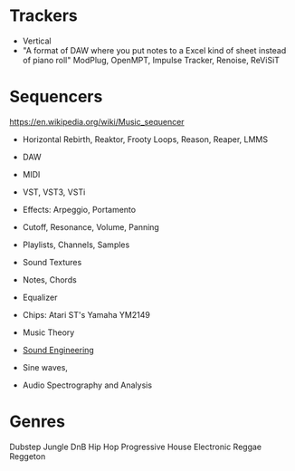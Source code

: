 # Trackers
- Vertical
- "A format of DAW where you put notes to a Excel kind of sheet instead of piano roll"
ModPlug, OpenMPT, Impulse Tracker, Renoise, ReViSiT
# Sequencers
https://en.wikipedia.org/wiki/Music_sequencer
- Horizontal
Rebirth, Reaktor, Frooty Loops, Reason, Reaper, LMMS

- DAW
- MIDI
- VST, VST3, VSTi
- Effects: Arpeggio, Portamento
- Cutoff, Resonance, Volume, Panning
- Playlists, Channels, Samples
- Sound Textures
- Notes, Chords
- Equalizer
- Chips: Atari ST's Yamaha YM2149

- Music Theory
- [Sound Engineering](../../World%20Building/Creativity%20and%20Arts/Sound%20Engineering.md)
- Sine waves, [](../../World%20Building/Science%20and%20Engineering/Information%20and%20Communication%20Technology/Communication%20Technology/Digital%20Communications.md#^Heading%7CPulse%20Code%20Modulation)
- Audio Spectrography and Analysis

# Genres
Dubstep
Jungle
DnB
Hip Hop
Progressive
House
Electronic
Reggae
Reggeton